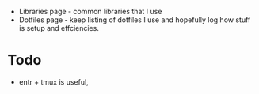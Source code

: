 * Libraries page - common libraries that I use
* Dotfiles page - keep listing of dotfiles I use and hopefully log how stuff is setup and effciencies.

# Todo

* entr + tmux is useful, 

